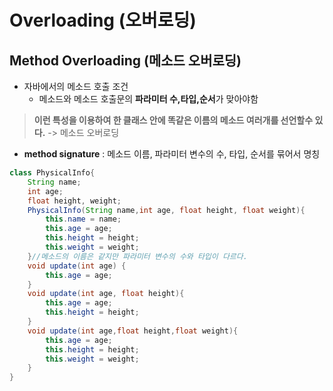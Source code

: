 # Overloading (오버로딩)
## Method Overloading (메소드 오버로딩)
- 자바에서의 메소드 호출 조건
    - 메소드와 메소드 호출문의 **파라미터 수,타입,순서**가 맞아야함
> **이런 특성을 이용하여 한 클래스 안에 똑같은 이름의 메소드 여러개를 선언할수 있다.** -> 메소드 오버로딩
- **method signature** : 메소드 이름, 파라미터 변수의 수, 타입, 순서를 묶어서 명칭
```java
class PhysicalInfo{
    String name;
    int age;
    float height, weight;
    PhysicalInfo(String name,int age, float height, float weight){
        this.name = name;
        this.age = age;
        this.height = height;
        this.weight = weight;
    }//메소드의 이름은 같지만 파라미터 변수의 수와 타입이 다르다.
    void update(int age) {
        this.age = age;
    }
    void update(int age, float height){
        this.age = age;
        this.height = height;
    }
    void update(int age,float height,float weight){
        this.age = age;
        this.height = height;
        this.weight = weight;
    }
}
```